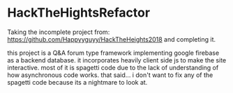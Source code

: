 # HackTheHightsRefactor

Taking the incomplete project from: https://github.com/Happyyguyy/HackTheHeights2018 and completing it.

this project is a Q&A forum type framework implementing google firebase as a backend database. it incorporates heavily client side js to make the site interactive. most of it is spagetti code due to the lack of understanding of how asynchronous code works. that said... i don't want to fix any of the spagetti code because its a nightmare to look at. 
